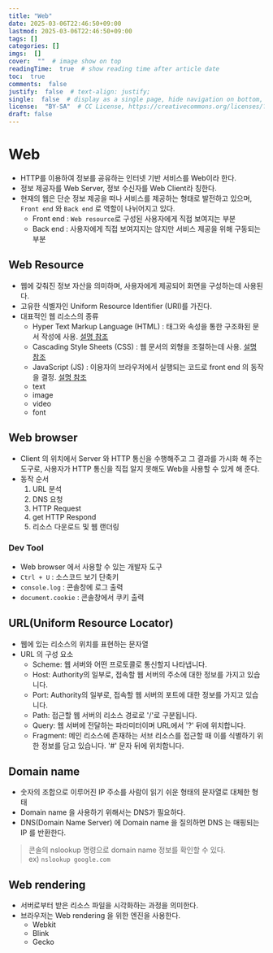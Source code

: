 ```yaml
---
title: "Web"
date: 2025-03-06T22:46:50+09:00
lastmod: 2025-03-06T22:46:50+09:00
tags: []
categories: []
imgs:  []
cover:  ""  # image show on top
readingTime:  true  # show reading time after article date
toc:  true
comments:  false
justify:  false  # text-align: justify;
single:  false  # display as a single page, hide navigation on bottom, like as about page.
license:  "BY-SA"  # CC License, https://creativecommons.org/licenses/?lang=ko
draft: false
---
```

# Web
- HTTP를 이용하여 정보를 공유하는 인터넷 기반 서비스를 Web이라 한다.
- 정보 제공자를 Web Server, 정보 수신자를 Web Client라 칭한다.
- 현재의 웹은 단순 정보 제공을 떠나 서비스를 제공하는 형태로 발전하고 있으며, `Front end` 와 `Back end` 로 역할이 나뉘어지고 있다. 
  - Front end : `Web resource`로 구성된 사용자에게 직접 보여지는 부분
  - Back end : 사용자에게 직접 보여지지는 않지만 서비스 제공을 위해 구동되는 부분

## Web Resource
- 웹에 갖춰진 정보 자산을 의미하며, 사용자에게 제공되어 화면을 구성하는데 사용된다.
- 고유한 식별자인 Uniform Resource Identifier (URI)를 가진다.
- 대표적인 웹 리소스의 종류
  - Hyper Text Markup Language (HTML) : 태그와 속성을 통한 구조화된 문서 작성에 사용. [설명 참조](../WebApplication/html)
  - Cascading Style Sheets (CSS) : 웹 문서의 외형을 조절하는데 사용. [설명 참조](../WebApplication/css)
  - JavaScript (JS) : 이용자의 브라우저에서 실행되는 코드로 front end 의 동작을 결정. [설명 참조](../WebApplication/javaScript)
  - text
  - image
  - video
  - font

## Web browser
- Client 의 위치에서 Server 와 HTTP 통신을 수행해주고 그 결과를 가시화 해 주는 도구로, 사용자가 HTTP 통신을 직접 알지 못해도 Web을 사용할 수 있게 해 준다.
- 동작 순서
   1. URL 분석
   2. DNS 요청
   3. HTTP Request
   4. get HTTP Respond
   5. 리소스 다운로드 및 웹 랜더링

### Dev Tool 
- Web browser 에서 사용할 수 있는 개발자 도구
- `Ctrl + U` : 소스코드 보기 단축키
- `console.log` : 콘솔창에 로그 출력
- `document.cookie` : 콘솔창에서 쿠키 출력

## URL(Uniform Resource Locator)
- 웹에 있는 리소스의 위치를 표현하는 문자열
- URL 의 구성 요소
  - Scheme: 웹 서버와 어떤 프로토콜로 통신할지 나타냅니다.
  - Host: Authority의 일부로, 접속할 웹 서버의 주소에 대한 정보를 가지고 있습니다.
  - Port: Authority의 일부로, 접속할 웹 서버의 포트에 대한 정보를 가지고 있습니다.
  - Path: 접근할 웹 서버의 리소스 경로로 '/'로 구분됩니다.
  - Query: 웹 서버에 전달하는 파라미터이며 URL에서 '?' 뒤에 위치합니다.
  - Fragment: 메인 리소스에 존재하는 서브 리소스를 접근할 때 이를 식별하기 위한 정보를 담고 있습니다. '#' 문자 뒤에 위치합니다.

## Domain name
- 숫자의 조합으로 이루어진 IP 주소를 사람이 읽기 쉬운 형태의 문자열로 대체한 형태
- Domain name 을 사용하기 위해서는 DNS가 필요하다.
- DNS(Domain Name Server) 에 Domain name 을 질의하면 DNS 는 매핑되는 IP 를 반환한다. 
> 콘솔의 nslookup  명령으로 domain name 정보를 확인할 수 있다.  
> ex) `nslookup google.com`

## Web rendering
- 서버로부터 받은 리소스 파일을 시각화하는 과정을 의미한다.
- 브라우저는 Web rendering 을 위한 엔진을 사용한다.
  - Webkit
  - Blink
  - Gecko

